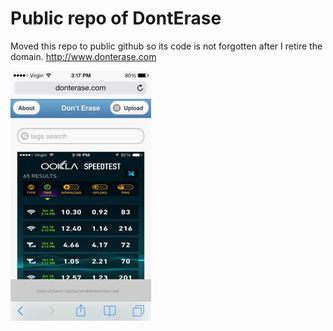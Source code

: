 Public repo of DontErase
========================

Moved this repo to public github so its code is not forgotten after I retire the
domain. http://www.donterase.com

![Screenshot from iOS 7](screenshot.jpg "Screenshot from iOS 7")
